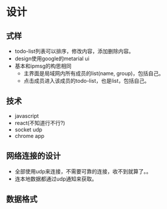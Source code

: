 # 设计
## 式样
- todo-list列表可以排序，修改内容，添加删除内容。
- design使用google的metarial ui
- 基本和ipmsg的构思相同
  - 主界面是局域网内所有成员的list(name, group)，包括自己。
  - 点击成员进入该成员的todo-list，也是list，包括自己。

## 技术
- javascript
- react(不知道行不行?)
- socket udp
- chrome app

## 网络连接的设计
- 全部使用udp来连接，不需要可靠的连接，收不到就算了。。
- 连本地数据都通过udp通知来获取。

## 数据格式
